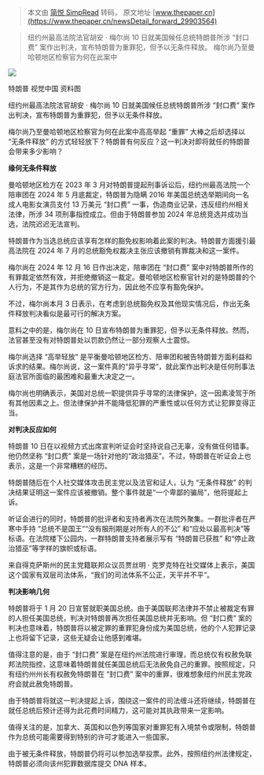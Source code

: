 > 本文由 [简悦 SimpRead](http://ksria.com/simpread/) 转码， 原文地址 [www.thepaper.cn](https://www.thepaper.cn/newsDetail_forward_29903564)

> 纽约州最高法院法官胡安 · 梅尔尚 10 日就美国候任总统特朗普所涉 “封口费” 案作出判决，宣布特朗普为重罪犯，但予以无条件释放。 梅尔尚乃至曼哈顿地区检察官为何在此案中

![](https://imgpai.thepaper.cn/newpai/image/1736574396223_6CEjxz_1736574405021.jpg?x-oss-process=image/resize,w_1024)

特朗普 视觉中国 资料图

纽约州最高法院法官胡安 · 梅尔尚 10 日就美国候任总统特朗普所涉 “封口费” 案作出判决，宣布特朗普为重罪犯，但予以无条件释放。

梅尔尚乃至曼哈顿地区检察官为何在此案中高高举起 “重罪” 大棒之后却选择以 “无条件释放” 的方式轻轻放下？特朗普有何反应？这一判决对即将就任的特朗普会带来多少影响？

**缘何无条件释放**

曼哈顿地区检方在 2023 年 3 月对特朗普提起刑事诉讼后，纽约州最高法院一个陪审团在 2024 年 5 月底裁定，特朗普为隐瞒 2016 年美国总统选举期间向一名成人电影女演员支付 13 万美元 “封口费” 一事，伪造商业记录，违反纽约州相关法律，所涉 34 项刑事指控成立。但由于特朗普参加 2024 年总统竞选并成功当选，法院迟迟无法宣判。

特朗普作为当选总统应该享有怎样的豁免权影响着此案的判决。特朗普方面援引最高法院在 2024 年 7 月的总统豁免权裁决主张应该撤销有罪裁决和这一案件。

梅尔尚在 2024 年 12 月 16 日作出决定，陪审团在 “封口费” 案中对特朗普所作的有罪裁定依然有效，并拒绝撤销这一裁定。曼哈顿地区检察官针对的是特朗普的个人行为，不是其作为总统的官方行为，因此他不应享有豁免保护。

不过，梅尔尚本月 3 日表示，在考虑到总统豁免权及其他现实情况后，作出无条件释放判决看似是最可行的解决方案。

意料之中的是，梅尔尚在 10 日宣布特朗普为重罪犯，但予以无条件释放。然而，法官甚至没有对特朗普处以罚款仍然让一部分观察人士震惊。

梅尔尚选择 “高举轻放” 是平衡曼哈顿地区检方、陪审团和被告特朗普方面利益和诉求的结果。梅尔尚说，这一案件真的“异乎寻常”，就此案作出判决是任何刑事法庭法官所面临的最困难和最重大决定之一。

梅尔尚也明确表示，美国对总统一职提供异乎寻常的法律保护，这一因素凌驾于所有其他因素之上。但法律保护并不能降低犯罪的严重性或以任何方式让犯罪变得正当。

**对判决反应如何**

特朗普 10 日在以视频方式出席宣判听证会时坚持说自己无辜，没有做任何错事。他仍然坚称 “封口费” 案是一场针对他的“政治猎巫”。不过，特朗普在听证会上也表示，这是一个非常糟糕的经历。

特朗普随后在个人社交媒体攻击民主党以及法官和证人，认为 “无条件释放” 的判决结果证明这一案件应该被撤销。整个事件就是“一个卑鄙的骗局”，他将提起上诉。

听证会进行的同时，特朗普的批评者和支持者再次在法院外聚集。一群批评者在严寒中手持 “总统不是国王”“没有服刑期是对所有人的不公” 和“应处以最高判决”等标语。在法院楼下公园内，一群特朗普支持者展示写有 “特朗普已获胜” 和“停止政治猎巫”等字样的旗帜或标语。

来自得克萨斯州的民主党籍联邦众议员贾丝明 · 克罗克特在社交媒体上表示，美国这个国家有双层司法体系，“我们的司法体系不公正，天平并不平”。

**判决影响几何**

特朗普将于 1 月 20 日宣誓就职美国总统。由于美国联邦法律并不禁止被裁定有罪的人担任美国总统，判决对特朗普再次担任美国总统并无影响。但 “封口费” 案的判决也意味着，特朗普将以被定罪的重罪犯身份成为美国总统，他的个人犯罪记录上也将留下记录，这些无疑会让他感到难堪。

值得注意的是，由于 “封口费” 案是在纽约州法院进行审理，而总统仅有权赦免联邦法院指控，这意味着特朗普就任美国总统后无法赦免自己的重罪。按照规定，只有纽约州州长有权赦免特朗普在 “封口费” 案中的重罪，很难想象纽约州民主党政府会就此赦免特朗普。

由于特朗普将就这一判决提起上诉，围绕这一案件的司法缠斗还将继续，特朗普在就任总统后预计还得为此花费时间精力，这可能对其执政带来一定影响。

值得关注的是，加拿大、英国和以色列等国家对重罪犯有入境禁令或限制，特朗普作为总统可能需要得到特别的许可才能进入一些国家。

由于被无条件释放，特朗普仍将可以参加选举投票。此外，按照纽约州法律规定，特朗普必须向该州犯罪数据库提交 DNA 样本。
